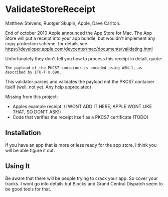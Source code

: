 # ValidateStoreReceipt
Matthew Stevens, Ruotger Skupin, Apple, Dave Carlton.<br/>

End of october 2010 Apple announced the App Store for Mac. The App Store will put a receipt into your app bundle, but 
wouldn't implement any copy protection scheme. for details see https://developer.apple.com/devcenter/mac/documents/validating.html

Unfortunately they don't tell you how to process this receipt in detail, quote:

    The payload of the PKCS7 container is encoded using ASN.1, as described by ITU-T X.690.

This validator parses and validates the payload not the PKCS7 container itself (well, not yet. Any help appreciated) 


Missing from this project: 

- Apples example receipt. (I WONT ADD IT HERE, APPLE WONT LIKE THAT, SO DON'T ASK!)
- Code that verifies the receipt itself as a PKCS7 certificate (TODO)

## Installation

If you have an app that is more or less ready for the app store, I think you will be able figure it out.

## Using It

Be aware that there will be people trying to crack your app. So cover your tracks. I wont go into details but Blocks and Grand Central Dispatch seem to be good tools for that.
